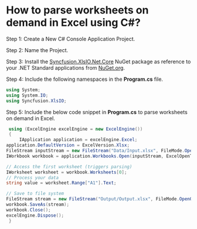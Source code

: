 # How to parse worksheets on demand in Excel using C#?

Step 1: Create a New C# Console Application Project.

Step 2: Name the Project.

Step 3: Install the [Syncfusion.XlsIO.Net.Core](https://www.nuget.org/packages/Syncfusion.XlsIO.Net.Core) NuGet package as reference to your .NET Standard applications from [NuGet.org](https://www.nuget.org).

Step 4: Include the following namespaces in the **Program.cs** file.

```csharp
using System;
using System.IO;
using Syncfusion.XlsIO;
```

Step 5: Include the below code snippet in **Program.cs** to parse worksheets on demand in Excel.
```csharp
 using (ExcelEngine excelEngine = new ExcelEngine())
 {
     IApplication application = excelEngine.Excel;
application.DefaultVersion = ExcelVersion.Xlsx;
FileStream inputStream = new FileStream("Data/Input.xlsx", FileMode.Open, FileAccess.Read);
IWorkbook workbook = application.Workbooks.Open(inputStream, ExcelOpenType.Automatic, ExcelParseOptions.ParseWorksheetsOnDemand);

// Access the first worksheet (triggers parsing)
IWorksheet worksheet = workbook.Worksheets[0];
// Process your data
string value = worksheet.Range["A1"].Text;

// Save to file system
FileStream stream = new FileStream("Output/Output.xlsx", FileMode.OpenOrCreate, FileAccess.ReadWrite);
workbook.SaveAs(stream);
workbook.Close();
excelEngine.Dispose();
 }
```

